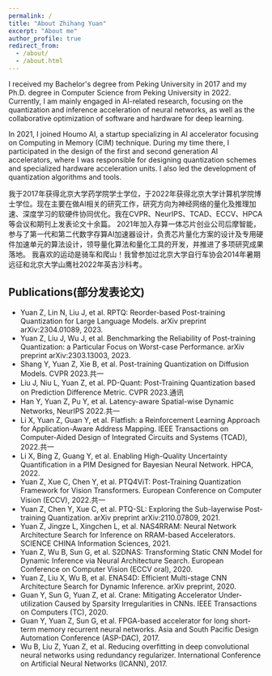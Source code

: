 ```yaml
---
permalink: /
title: "About Zhihang Yuan"
excerpt: "About me"
author_profile: true
redirect_from: 
  - /about/
  - /about.html
---
```


I received my Bachelor's degree from Peking University in 2017 and my Ph.D. degree in Computer Science from Peking University in 2022. Currently, I am mainly engaged in AI-related research, focusing on the quantization and inference acceleration of neural networks, as well as the collaborative optimization of software and hardware for deep learning.

In 2021, I joined Houmo AI, a startup specializing in AI accelerator focusing on Computing in Memory (CIM) technique. During my time there, I participated in the design of the first and second generation AI accelerators, where I was responsible for designing quantization schemes and specialized hardware acceleration units. I also led the development of quantization algorithms and tools.

我于2017年获得北京大学药学院学士学位，于2022年获得北京大学计算机学院博士学位。现在主要在做AI相关的研究工作，研究方向为神经网络的量化及推理加速、深度学习的软硬件协同优化。我在CVPR、NeurIPS、TCAD、ECCV、HPCA等会议和期刊上发表论文十余篇。
2021年加入存算一体芯片创业公司后摩智能，参与了第一代和第二代数字存算AI加速器设计，负责芯片量化方案的设计及专用硬件加速单元的算法设计，领导量化算法和量化工具的开发，并推进了多项研究成果落地。
我喜欢的运动是骑车和爬山！我曾参加过北京大学自行车协会2014年暑期远征和北京大学山鹰社2022年英吉沙科考。

## Publications(部分发表论文)
- Yuan Z, Lin N, Liu J, et al. RPTQ: Reorder-based Post-training Quantization for Large Language Models. arXiv preprint arXiv:2304.01089, 2023.
- Yuan Z, Liu J, Wu J, et al. Benchmarking the Reliability of Post-training Quantization: a Particular Focus on Worst-case Performance. arXiv preprint arXiv:2303.13003, 2023.
- Shang Y, Yuan Z, Xie B, et al. Post-training Quantization on Diffusion Models. CVPR 2023.共一
- Liu J, Niu L, Yuan Z, et al. PD-Quant: Post-Training Quantization based on Prediction Difference Metric. CVPR 2023.通讯
- Han Y, Yuan Z, Pu Y, et al. Latency-aware Spatial-wise Dynamic Networks, NeurIPS 2022.共一
- Li X, Yuan Z, Guan Y, et al. Flatfish: a Reinforcement Learning Approach for Application-Aware Address Mapping. IEEE Transactions on Computer-Aided Design of Integrated Circuits and Systems (TCAD), 2022.共一
- Li X, Bing Z, Guang Y, et al. Enabling High-Quality Uncertainty Quantification in a PIM Designed for Bayesian Neural Network. HPCA, 2022.
- Yuan Z, Xue C, Chen Y, et al. PTQ4ViT: Post-Training Quantization Framework for Vision Transformers. European Conference on Computer Vision (ECCV), 2022.共一
- Yuan Z, Chen Y, Xue C, et al. PTQ-SL: Exploring the Sub-layerwise Post-training Quantization. arXiv preprint arXiv:2110.07809, 2021.
- Yuan Z, Jingze L, Xingchen L, et al. NAS4RRAM: Neural Network Architecture Search for Inference on RRAM-based Accelerators. SCIENCE CHINA Information Sciences, 2021. 
- Yuan Z, Wu B, Sun G, et al. S2DNAS: Transforming Static CNN Model for Dynamic Inference via Neural Architecture Search. European Conference on Computer Vision (ECCV oral), 2020.
- Yuan Z, Liu X, Wu B, et al. ENAS4D: Efficient Multi-stage CNN Architecture Search for Dynamic Inference. arXiv preprint, 2020.
- Guan Y, Sun G, Yuan Z, et al. Crane: Mitigating Accelerator Under-utilization Caused by Sparsity Irregularities in CNNs. IEEE Transactions on Computers (TC), 2020.
- Guan Y, Yuan Z, Sun G, et al. FPGA-based accelerator for long short-term memory recurrent neural networks. Asia and South Pacific Design Automation Conference (ASP-DAC), 2017.
- Wu B, Liu Z, Yuan Z, et al. Reducing overfitting in deep convolutional neural networks using redundancy regularizer. International Conference on Artificial Neural Networks (ICANN), 2017.

